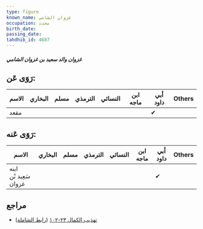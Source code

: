 ```yaml
---
type: figure
known_name: غزوان الشامي
occupation: محدث
birth_date:
passing_date:
tahdhib_id: 4687
---
```

##### غزوان والد سعيد بن غزوان الشامي

## رَوَى عَن:
| الاسم | البخاري | مسلم | الترمذي | النسائي | ابن ماجه | أبي داود | Others |
| ----- | ------- | ---- | ------- | ------- | -------- | -------- | ------ |
| مقعد  |         |      |         |         |          | ✔        |        |
## رَوَى عَنه:
| الاسم                 | البخاري | مسلم | الترمذي | النسائي | ابن ماجه | أبي داود | Others |
| --------------------- | ------- | ---- | ------- | ------- | -------- | -------- | ------ |
| ابنه سَعِيد بْن غزوان |         |      |         |         |          | ✔        |        |
## مراجع
- [تهذيب الكمال ٢٣-١٠٢](obsidian://open?vault=Tahdhib-al-Kamal&file=Figures/٤٦٨٧-غزوان%20والد%20سعيد%20بن%20غزوان%20الشامي) ([رابط الشاملة](https://shamela.ws/book/3722/11989))